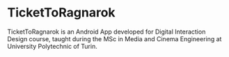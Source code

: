 # TicketToRagnarok

TicketToRagnarok is an Android App developed for Digital Interaction Design course, taught during the MSc in Media and Cinema Engineering 
at University Polytechnic of Turin.
